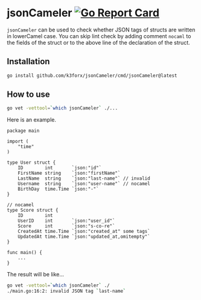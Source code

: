 # jsonCameler [![Go Report Card](https://goreportcard.com/badge/github.com/k3forx/jsonCameler)](https://goreportcard.com/report/github.com/k3forx/jsonCameler)

`jsonCameler` can be used to check whether JSON tags of structs are written in lowerCamel case. You can skip lint check by adding comment `nocaml` to the fields of the struct or to the above line of the declaration of the struct.

## Installation

```bash
go install github.com/k3forx/jsonCameler/cmd/jsonCameler@latest
```

## How to use

```bash
go vet -vettool=`which jsonCameler` ./...
```

Here is an example.

```golang
package main

import (
	"time"
)

type User struct {
	ID        int       `json:"id"`        
	FirstName string    `json:"firstName"` 
	LastName  string    `json:"last-name"` // invalid
	Username  string    `json:"user-name"` // nocamel
	BirthDay  time.Time `json:"-"`         
}

// nocamel
type Score struct {
	ID        int
	UserID    int       `json:"user_id"`
	Score     int       `json:"s-co-re"`
	CreatedAt time.Time `json:"created_at" some tags`
	UpdatedAt time.Time `json:"updated_at,omitempty"`
}

func main() {
	...
}
```

The result will be like...

```bash
go vet -vettool=`which jsonCameler` ./
./main.go:16:2: invalid JSON tag `last-name`
```